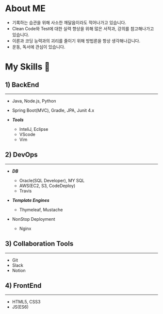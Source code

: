 # About ME
 * 기록하는 습관을 위해 사소한 깨달음이라도 적어나가고 있습니다.
 * Clean Code와 Test에 대한 실력 향상을 위해 많은 서적과, 강의를 참고해나가고 있습니다.
 * 이론과 코딩 능력과의 괴리를 줄이기 위해 방법론을 항상 생각해나갑니다.
 * 운동, 독서에 관심이 있습니다.

# My Skills 👋

## 1) BackEnd
***


  * Java, Node.js, Python
  * Spring Boot(MVC), Gradle, JPA, Junit 4.x

  
* ***Tools***
  * InteliJ, Eclipse
  * VScode
  * Vim

## 2) DevOps
***

  * ***DB***
      * Oracle(SQL Developer), MY SQL
      * AWS(EC2, S3, CodeDeploy)
      * Travis
   
  * ***Template Engines***
    * Thymeleaf, Mustache

  * NonStop Deployment
    * Nginx

## 3) Collaboration Tools
***
  * Git
  * Slack
  * Notion
 
 
## 4) FrontEnd
***
* HTML5, CSS3
* JS(ES6)
   




<!--
**thsdimaker/thsdimaker** is a ✨ _special_ ✨ repository because its `README.md` (this file) appears on your GitHub profile.

Here are some ideas to get you started:

- 🔭 I’m currently working on ...
- 🌱 I’m currently learning ...
- 👯 I’m looking to collaborate on ...
- 🤔 I’m looking for help with ...
- 💬 Ask me about ...
- 📫 How to reach me: ...
- 😄 Pronouns: ...
- ⚡ Fun fact: ...
-->
